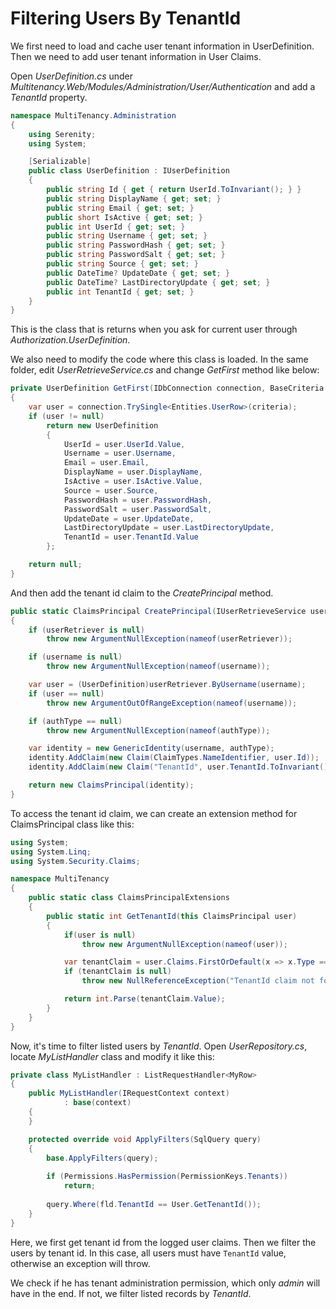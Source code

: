 # Filtering Users By TenantId

We first need to load and cache user tenant information in UserDefinition. Then we need to add user tenant information in User Claims.

Open *UserDefinition.cs* under *Multitenancy.Web/Modules/Administration/User/Authentication* and add a *TenantId* property.

```cs
namespace MultiTenancy.Administration
{
    using Serenity;
    using System;

    [Serializable]
    public class UserDefinition : IUserDefinition
    {
        public string Id { get { return UserId.ToInvariant(); } }
        public string DisplayName { get; set; }
        public string Email { get; set; }
        public short IsActive { get; set; }
        public int UserId { get; set; }
        public string Username { get; set; }
        public string PasswordHash { get; set; }
        public string PasswordSalt { get; set; }
        public string Source { get; set; }
        public DateTime? UpdateDate { get; set; }
        public DateTime? LastDirectoryUpdate { get; set; }
        public int TenantId { get; set; }
    }
}
```

This is the class that is returns when you ask for current user through *Authorization.UserDefinition*.

We also need to modify the code where this class is loaded. In the same folder, edit *UserRetrieveService.cs* and change *GetFirst* method like below:

```cs
private UserDefinition GetFirst(IDbConnection connection, BaseCriteria criteria)
{
    var user = connection.TrySingle<Entities.UserRow>(criteria);
    if (user != null)
        return new UserDefinition
        {
            UserId = user.UserId.Value,
            Username = user.Username,
            Email = user.Email,
            DisplayName = user.DisplayName,
            IsActive = user.IsActive.Value,
            Source = user.Source,
            PasswordHash = user.PasswordHash,
            PasswordSalt = user.PasswordSalt,
            UpdateDate = user.UpdateDate,
            LastDirectoryUpdate = user.LastDirectoryUpdate,
            TenantId = user.TenantId.Value
        };

    return null;
}

```

And then add the tenant id claim to the *CreatePrincipal* method.

```cs
public static ClaimsPrincipal CreatePrincipal(IUserRetrieveService userRetriever, string username, string authType)
{
    if (userRetriever is null)
        throw new ArgumentNullException(nameof(userRetriever));

    if (username is null)
        throw new ArgumentNullException(nameof(username));

    var user = (UserDefinition)userRetriever.ByUsername(username);
    if (user == null)
        throw new ArgumentOutOfRangeException(nameof(username));

    if (authType == null)
        throw new ArgumentNullException(nameof(authType));

    var identity = new GenericIdentity(username, authType);
    identity.AddClaim(new Claim(ClaimTypes.NameIdentifier, user.Id));
    identity.AddClaim(new Claim("TenantId", user.TenantId.ToInvariant())); // add tenant id claim

    return new ClaimsPrincipal(identity);
}
```

To access the tenant id claim, we can create an extension method for ClaimsPrincipal class like this:

```cs
using System;
using System.Linq;
using System.Security.Claims;

namespace MultiTenancy
{
    public static class ClaimsPrincipalExtensions
    {
        public static int GetTenantId(this ClaimsPrincipal user)
        {
            if(user is null)
                throw new ArgumentNullException(nameof(user));

            var tenantClaim = user.Claims.FirstOrDefault(x => x.Type == "TenantId");
            if (tenantClaim is null)
                throw new NullReferenceException("TenantId claim not found");

            return int.Parse(tenantClaim.Value);
        }
    }
}
```

Now, it's time to filter listed users by *TenantId*. Open *UserRepository.cs*, locate *MyListHandler* class and modify it like this:

```cs
private class MyListHandler : ListRequestHandler<MyRow>
{
    public MyListHandler(IRequestContext context)
            : base(context)
    {
    }

    protected override void ApplyFilters(SqlQuery query)
    {
        base.ApplyFilters(query);
        
        if (Permissions.HasPermission(PermissionKeys.Tenants))
            return;
        
        query.Where(fld.TenantId == User.GetTenantId());
    }
}
```

Here, we first get tenant id from the logged user claims. Then we filter the users by tenant id. In this case, all users must have `TenantId` value, otherwise an exception will throw.

We check if he has tenant administration permission, which only *admin* will have in the end. If not, we filter listed records by *TenantId*.
